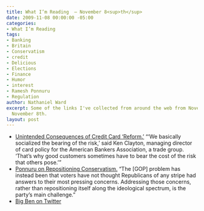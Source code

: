 ```yaml
---
title: What I’m Reading  — November 8<sup>th</sup>
date: 2009-11-08 00:00:00 -05:00
categories:
- What I’m Reading
tags:
- Banking
- Britain
- Conservatism
- credit
- Delicious
- Elections
- Finance
- Humor
- interest
- Ramesh Ponnuru
- Regulation
author: Nathaniel Ward
excerpt: Some of the links I've collected from around the web from November 2nd to
  November 8th.
layout: post
---
```


  * [Unintended Consequences of Credit Card ‘Reform.’][1] “‘We basically socialized the bearing of the risk,’ said Ken Clayton, managing director of card policy for the American Bankers Association, a trade group. ‘That’s why good customers sometimes have to bear the cost of the risk that others pose.’”
  * [Ponnuru on Repositioning Conservatism.][2] “The [GOP] problem has instead been that voters have not thought Republicans of any stripe had answers to their most pressing concerns. Addressing those concerns, rather than repositioning itself along the ideological spectrum, is the party’s main challenge.”
  * [Big Ben on Twitter][3]

 [1]: http://www.washingtonpost.com/wp-dyn/content/article/2009/11/06/AR2009110604792.html?hpid=moreheadlines
 [2]: http://www.time.com/time/printout/0,8816,1934805,00.html
 [3]: http://twitter.com/big_ben_clock